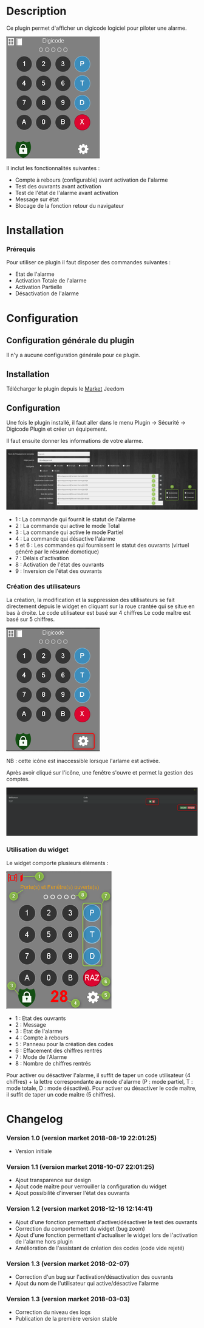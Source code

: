 Description
===

Ce plugin permet d'afficher un digicode logiciel pour piloter une alarme.

![widget](../images/widget.png)

Il inclut les fonctionnalités suivantes :

- Compte à rebours (configurable) avant activation de l'alarme
- Test des ouvrants avant activation
- Test de l'état de l'alarme avant activation
- Message sur état
- Blocage de la fonction retour du navigateur

Installation
===

### Prérequis
Pour utiliser ce plugin il faut disposer des commandes suivantes :
- Etat de l'alarme
- Activation Totale de l'alarme
- Activation Partielle
- Désactivation de l'alarme

Configuration
===

## Configuration générale du plugin

Il n'y a aucune configuration générale pour ce plugin.

## Installation
Télécharger le plugin depuis le [Market](https://www.jeedom.com/market/index.php?v=d&p=market&type=plugin&&name=digicode) Jeedom

## Configuration
Une fois le plugin installé, il faut aller dans le menu Plugin -> Sécurité -> Digicode Plugin et créer un équipement.

Il faut ensuite donner les informations de votre alarme.

![equipement](../images/equipement.png)

- 1 : La commande qui fournit le statut de l'alarme
- 2 : La commande qui active le mode Total
- 3 : La commande qui active le mode Partiel
- 4 : La commande qui désactive l'alarme
- 5 et 6 : Les commandes qui fournissent le statut des ouvrants (virtuel généré par le résumé domotique)
- 7 : Délais d'activation
- 8 : Activation de l'état des ouvrants
- 9 : Inversion de l'état des ouvrants

### Création des utilisateurs
La création, la modification et la suppression des utilisateurs se fait directement depuis le widget en cliquant sur la roue crantée qui se situe en bas à droite.
Le code utilisateur est basé sur 4 chiffres
Le code maître est basé sur 5 chiffres.

![configuration](../images/configuration.png)

NB : cette icône est inaccessible lorsque l'arlame est activée.

Après avoir cliqué sur l'icône, une fenêtre s'ouvre et permet la gestion des comptes.

![utilisateurs](../images/utilisateurs.png)

### Utilisation du widget

Le widget comporte plusieurs éléments :

![utilisateurs](../images/widget2.png)

- 1 : Etat des ouvrants
- 2 : Message
- 3 : Etat de l'alarme
- 4 : Compte à rebours
- 5 : Panneau pour la création des codes
- 6 : Effacement des chiffres rentrés
- 7 : Mode de l'Alarme
- 8 : Nombre de chiffres rentrés

Pour activer ou désactiver l'alarme, il suffit de taper un code utilisateur (4 chiffres) + la lettre correspondante au mode d'alarme (P : mode partiel, T : mode totale, D : mode désactivé).
Pour activer ou désactiver le code maître, il suffit de taper un code maître (5 chiffres).

Changelog
===
### Version 1.0 (version market 2018-08-19 22:01:25)
- Version initiale

### Version 1.1 (version market 2018-10-07 22:01:25)
- Ajout transparence sur design
- Ajout code maître pour verrouiller la configuration du widget
- Ajout possibilité d'inverser l'état des ouvrants

### Version 1.2 (version market 2018-12-16 12:14:41)
- Ajout d'une fonction permettant d'activer/désactiver le test des ouvrants
- Correction du comportement du widget (bug zoom)
- Ajout d'une fonction permettant d'actualiser le widget lors de l'activation de l'alarme hors plugin
- Amélioration de l'assistant de création des codes (code vide rejeté)

### Version 1.3 (version market 2018-02-07)
- Correction d'un bug sur l'activation/désactivation des ouvrants
- Ajout du nom de l'utilisateur qui active/désactive l'alarme

### Version 1.3 (version market 2018-03-03)
- Correction du niveau des logs
- Publication de la première version stable
